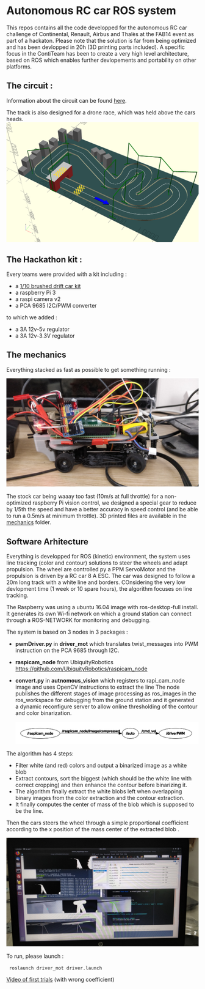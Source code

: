 # Autonomous RC car ROS system
This repos contains all the code developped for the autonomous RC car challenge of Continental, Renault, Airbus and Thalès at the FAB14 event as part of a hackaton. Please note that the solution is far from being optimized and has been devlopped in 20h (3D printing parts included). A specific focus in the ContiTeam has been to create a very high level architecture, based on ROS which enables further devlopements and portability on other platforms. 

## The circuit :
Information about the circuit can be found [here](https://github.com/kolergy/Fab14-DroneEvent).

The track is also designed for a drone race, which was held above the cars heads.
  ![Screenshot](https://github.com/kolergy/Fab14-DroneEvent/blob/master/Circuit_V0.4a.png)

## The Hackathon kit :

Every teams were provided with a kit including :
   - a [1/10 brushed drift car kit](https://www.banggood.com/Sinohobby-MINI-Q-Slash-TR-Q7BL-128-Carbon-Fiber-Racing-Brushless-RC-Car-p-1217972.html?rmmds=search)
   - a raspberry Pi 3
   - a raspi camera v2
   - a PCA 9685 I2C/PWM converter
   
 to which we added : 
   - a 3A 12v-5v regulator
   - a 3A 12v-3.3V regulator
     
## The mechanics

Everything stacked as fast as possible to get something running :

![Screenshot](https://github.com/Luczia/autonomousRCcar/blob/master/doc/TheBeast.jpg)

The stock car being waaay too fast  (10m/s at full throttle) for a non-optimized raspberry Pi vision control, we designed a special gear to reduce by 1/5th the speed and have a better accuracy in speed control (and be able to run a 0.5m/s at minimum throttle). 3D printed files are available in the [mechanics](https://github.com/Luczia/autonomousRCcar/tree/master/mechanics) folder.


## Software Arhitecture

Everything is developped for ROS (kinetic) environment, the system uses line tracking (color and contour) solutions to steer the wheels and adapt propulsion. The wheel are controlled py a PPM ServoMotor and the propulsion is driven by a RC car 8 A ESC. The car was designed to follow a 20m long track with a white line and borders.
COnsidering the very low devlopment time (1 week or 10 spare hours), the algorithm focuses on line tracking.

The Raspberry was using a ubuntu 16.04 image with ros-desktop-full install. It generates its own Wi-fi network on which a ground station can connect through a ROS-NETWORK for monitoring and debugging.

The system is based on 3 nodes in 3 packages : 


- **pwmDriver.py** in **driver_mot** which translates twist_messages into PWM instruction on the PCA 9685 through I2C.      
- **raspicam_node** from UbiquityRobotics https://github.com/UbiquityRobotics/raspicam_node      
- **convert.py** in **autnomous_vision** which registers to rapi_cam_node image and uses OpenCV instructions to extract the line 
      The node publishes the different stages of image processing as ros_images in the ros_workspace for debugging from the ground station and it generated a dynamic reconfigure server to allow online thresholding of the contour and color binarization.
      
  ![Screenshot](https://github.com/Luczia/autonomousRCcar/blob/master/doc/Screenshot%20from%202018-07-24%2022-58-37.png)
      
      
 The algorithm has 4 steps:
   - Filter white (and red) colors and output a binarized image as a white blob
   - Extract contours, sort the biggest (which should be the white line with correct cropping) and then enhance the contour before binarizing it. 
   - The algorithm finally extract the white blobs left when overlapping binary images from the color extraction and the contour extraction.
   - It finally computes the center of mass of the blob which is supposed to be the line.
   
 Then the cars steers the wheel through a simple proportional coefficient according to the x position of the mass center of the extracted blob .
 
 ![Screenshot](https://github.com/Luczia/autonomousRCcar/blob/master/doc/IMG_20180715_233203.jpg)
 
 

 
 To run, please launch :
```
 roslaunch driver_mot driver.launch 
```
 
 
 [Video of first trials](https://github.com/Luczia/autonomousRCcar/blob/master/doc/VID_20180717_143601.mp4) (with wrong coefficient)
 

